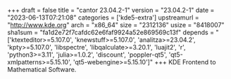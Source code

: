 +++
draft = false
title = "cantor 23.04.2-1"
version = "23.04.2-1"
date = "2023-06-13T07:21:08"
categories = ['kde5-extra']
upstreamurl = "http://www.kde.org"
arch = "x86_64"
size = "2312136"
usize = "8418007"
sha1sum = "fa1d2e72f7cafdc62e6faf9924a52e869569c13f"
depends = "['ktexteditor>=5.107.0', 'knewstuff>=5.107.0', 'analitza>=23.04.2', 'kpty>=5.107.0', 'libspectre', 'libqalculate>=3.20.1', 'luajit2', 'r', 'python3>=3.11', 'julia>=1.0.2', 'discount', 'poppler-qt5', 'qt5-xmlpatterns>=5.15.10', 'qt5-webengine>=5.15.10']"
+++
KDE Frontend to Mathematical Software.